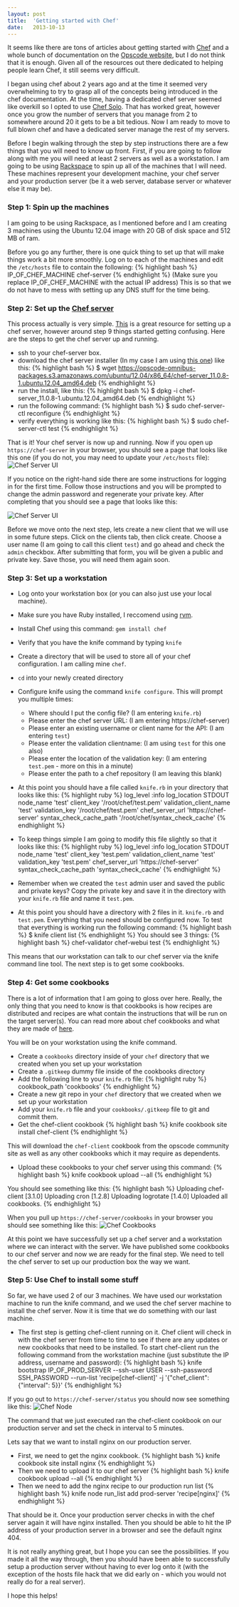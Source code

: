 ```yaml
---
layout: post
title:  'Getting started with Chef'
date:   2013-10-13
---
```


It seems like there are tons of articles about getting started with [Chef][chef] and a whole bunch
of documentation on the [Opscode website][chef], but I do not think that it is enough. Given all of
the resources out there dedicated to helping people learn Chef, it still seems very difficult.

I began using chef about 2 years ago and at the time it seemed very overwhelming to try to grasp all
of the concepts being introduced in the chef documentation. At the time, having a dedicated chef server
seemed like overkill so I opted to use [Chef Solo][chef-solo]. That has worked great, however once you
grow the number of servers that you manage from 2 to somewhere around 20 it gets to be a bit tedious. Now
I am ready to move to full blown chef and have a dedicated server manage the rest of my servers.

Before I begin walking through the step by step instructions there are a few things that you will need to
know up front. First, if you are going to follow along with me you will need at least 2 servers as well as
a workstation. I am going to be using [Rackspace][rackspace] to spin up all of the machines that I will need.
These machines represent your development machine, your chef server and your production server (be it a web
server, database server or whatever else it may be).

### Step 1: Spin up the machines

I am going to be using Rackspace, as I mentioned before and I am creating 3 machines using the Ubuntu 12.04
image with 20 GB of disk space and 512 MB of ram.

Before you go any further, there is one quick thing to set up that will make things work a bit more smoothly.
Log on to each of the machines and edit the `/etc/hosts` file to contain the following:
{% highlight bash %}
IP_OF_CHEF_MACHINE chef-server
{% endhighlight %}
(Make sure you replace IP_OF_CHEF_MACHINE with the actual IP address) This is so that we do not have to mess
with setting up any DNS stuff for the time being.

### Step 2: Set up the [Chef server][chef-server]

This process actually is very simple. [This][install-chef-server] is a great resource for setting up a chef
server, however around step 9 things started getting confusing. Here are the steps to get the chef server up
and running.

* ssh to your chef-server box.
* download the chef server installer (In my case I am using [this one][chef-server-installer]) like this:
{% highlight bash %}
$ wget https://opscode-omnibus-packages.s3.amazonaws.com/ubuntu/12.04/x86_64/chef-server_11.0.8-1.ubuntu.12.04_amd64.deb
{% endhighlight %}
* run the install, like this:
{% highlight bash %}
$ dpkg -i chef-server_11.0.8-1.ubuntu.12.04_amd64.deb
{% endhighlight %}
* run the following command:
{% highlight bash %}
$ sudo chef-server-ctl reconfigure
{% endhighlight %}
* verify everything is working like this:
{% highlight bash %}
$ sudo chef-server-ctl test
{% endhighlight %}

That is it! Your chef server is now up and running. Now if you open up `https://chef-server`
in your browser, you should see a page that looks like this one (if you do not, you may need to update your `/etc/hosts` file):
![Chef Server UI](/assets/images/chef-server.png)

If you notice on the right-hand side there are some instructions for logging in for the first time. Follow
those instructions and you will be prompted to change the admin password and regenerate your private key. After
completing that you should see a page that looks like this:

![Chef Server UI](/assets/images/chef-server-loggedin.png)

Before we move onto the next step, lets create a new client that we will use in some future steps. Click on the
clients tab, then click create. Choose a user name (I am going to call this client `test`) and go ahead and
check the `admin` checkbox. After submitting that form, you will be given a public and private key. Save those,
you will need them again soon.

### Step 3: Set up a workstation

* Log onto your workstation box (or you can also just use your local machine).
* Make sure you have Ruby installed, I reccomend using [rvm][rvm].
* Install Chef using this command: `gem install chef`
* Verify that you have the knife command by typing `knife`
* Create a directory that will be used to store all of your chef configuration. I am calling mine `chef`.
* `cd` into your newly created directory
* Configure knife using the command `knife configure`. This will prompt you multiple times:
   * Where should I put the config file? (I am entering `knife.rb`)
   * Please enter the chef server URL: (I am entering https://chef-server)
   * Please enter an existing username or client name for the API: (I am entering `test`)
   * Please enter the validation clientname: (I am using `test` for this one also)
   * Please enter the location of the validation key: (I am entering `test.pem` - more on this in a minute)
   * Please enter the path to a chef repository (I am leaving this blank)

* At this point you should have a file called `knife.rb` in your directory that looks like this:
{% highlight ruby %}
log_level                :info
log_location             STDOUT
node_name                'test'
client_key               '/root/chef/test.pem'
validation_client_name   'test'
validation_key           '/root/chef/test.pem'
chef_server_url          'https://chef-server'
syntax_check_cache_path  '/root/chef/syntax_check_cache'
{% endhighlight %}

* To keep things simple I am going to modify this file slightly so that it looks like this:
{% highlight ruby %}
log_level                :info
log_location             STDOUT
node_name                'test'
client_key               'test.pem'
validation_client_name   'test'
validation_key           'test.pem'
chef_server_url          'https://chef-server'
syntax_check_cache_path  'syntax_check_cache'
{% endhighlight %}

* Remember when we created the `test` admin user and saved the public and private keys? Copy
the private key and save it in the directory with your `knife.rb` file and name it `test.pem`.

* At this point you should have a directory with 2 files in it. `knife.rb` and `test.pem`. Everything
that you need should be configured now. To test that everything is working run the following command:
{% highlight bash %}
$ knife client list
{% endhighlight %}
You should see 3 things:
{% highlight bash %}
chef-validator
chef-webui
test
{% endhighlight %}

This means that our workstation can talk to our chef server via the knife command line tool. The next
step is to get some cookbooks.

### Step 4: Get some cookbooks

There is a lot of information that I am going to gloss over here. Really, the only thing that you need
to know is that cookbooks is how recipes are distributed and recipes are what contain the instructions
that will be run on the target server(s). You can read more about chef cookbooks and what they are made
of [here][cookbooks].

You will be on your workstation using the knife command.

* Create a `cookbooks` directory inside of your `chef` directory that we created when you set up your workstation
* Create a `.gitkeep` dummy file inside of the cookbooks directory
* Add the following line to your `knife.rb` file:
{% highlight ruby %}
cookbook_path 'cookbooks'
{% endhighlight %}
* Create a new git repo in your `chef` directory that we created when we set up your workstation
* Add your `knife.rb` file and your `cookbooks/.gitkeep` file to git and commit them.
* Get the chef-client cookbook
{% highlight bash %}
knife cookbook site install chef-client
{% endhighlight %}

This will download the `chef-client` cookbook from the opscode community site as well as any other cookbooks
which it may require as dependents.

* Upload these cookbooks to your chef server using this command:
{% highlight bash %}
knife cookbook upload --all
{% endhighlight %}

You should see something like this:
{% highlight bash %}
Uploading chef-client   [3.1.0]
Uploading cron          [1.2.8]
Uploading logrotate     [1.4.0]
Uploaded all cookbooks.
{% endhighlight %}

When you pull up `https://chef-server/cookbooks` in your browser you should see something like this:
![Chef Cookbooks](/assets/images/chef-server-cookbooks.png)

At this point we have successfully set up a chef server and a workstation where we can interact with the
server. We have published some cookbooks to our chef server and now we are ready for the final step. We
need to tell the chef server to set up our production box the way we want.

### Step 5: Use Chef to install some stuff

So far, we have used 2 of our 3 machines. We have used our workstation machine to run the knife command,
and we used the chef server machine to install the chef server. Now it is time that we do something with
our last machine.

* The first step is getting chef-client running on it. Chef client will check in with the chef server from
time to time to see if there are any updates or new cookbooks that need to be installed. To start chef-client
run the following command from the workstation machine (just substitute the IP address, username and password):
{% highlight bash %}
knife bootstrap IP_OF_PROD_SERVER --ssh-user USER --ssh-password SSH_PASSWORD --run-list 'recipe[chef-client]' -j '{"chef_client": {"interval": 5}}'
{% endhighlight %}

If you go out to `https://chef-server/status` you should now see something like this:
![Chef Node](/assets/images/chef-node.png)

The command that we just executed ran the chef-client cookbook on our production server and set the check in interval to 5 minutes.

Lets say that we want to install nginx on our production server.

* First, we need to get the nginx cookbook.
{% highlight bash %}
knife cookbook site install nginx
{% endhighlight %}
* Then we need to upload it to our chef server
{% highlight bash %}
knife cookbook upload --all
{% endhighlight %}
* Then we need to add the nginx recipe to our production run list
{% highlight bash %}
knife node run_list add prod-server 'recipe[nginx]'
{% endhighlight %}

That should be it. Once your production server checks in with the chef server again it will have nginx installed.
Then you should be able to hit the IP address of your production server in a browser and see the default nginx 404.

It is not really anything great, but I hope you can see the possibilities. If you made it all the way through, then
you should have been able to successfully setup a production server without having to ever log onto it (with the exception
of the hosts file hack that we did early on - which you would not really do for a real server).

I hope this helps!


[chef]: http://www.opscode.com/chef/
[chef-solo]: http://docs.opscode.com/chef_solo.html
[chef-server]: http://docs.opscode.com/chef_overview_server.html
[rackspace]: http://www.rackspace.com/
[install-chef-server]: http://docs.opscode.com/install_server.html
[chef-server-installer]: https://opscode-omnibus-packages.s3.amazonaws.com/ubuntu/12.04/x86_64/chef-server_11.0.8-1.ubuntu.12.04_amd64.deb
[rvm]:https://rvm.io/
[cookbooks]: http://docs.opscode.com/essentials_cookbooks.html
